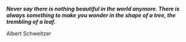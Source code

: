 _**Never say there is nothing beautiful in the world anymore. There is always something to make you wonder in the shape of a tree, the trembling of a leaf.**_

Albert Schweitzer